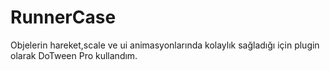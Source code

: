 # RunnerCase

Objelerin hareket,scale ve ui animasyonlarında kolaylık sağladığı için plugin olarak DoTween Pro kullandım. 
